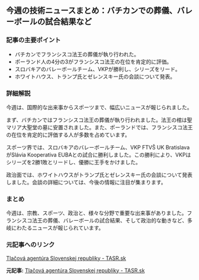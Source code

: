 ## 今週の技術ニュースまとめ：バチカンでの葬儀、バレーボールの試合結果など

### 記事の主要ポイント

* バチカンでフランシスコ法王の葬儀が執り行われた。
* ポーランド人の4分の3がフランシスコ法王の在位を肯定的に評価。
* スロバキアのバレーボールチーム、VKPが勝利し、シリーズをリード。
* ホワイトハウス、トランプ氏とゼレンスキー氏の会談について発表。

### 詳細解説

今週は、国際的な出来事からスポーツまで、幅広いニュースが報じられました。

まず、バチカンではフランシスコ法王の葬儀が執り行われました。法王の棺は聖マリア大聖堂の墓に安置されました。また、ポーランドでは、フランシスコ法王の在位を肯定的に評価する人が多数を占めています。

スポーツ界では、スロバキアのバレーボールチーム、VKP FTVŠ UK BratislavaがSlávia Kooperativa EUBAとの試合に勝利しました。この勝利により、VKPはシリーズを2勝1敗とリードし、優勝に王手をかけました。

政治面では、ホワイトハウスがトランプ氏とゼレンスキー氏の会談について発表しました。会談の詳細については、今後の情報に注目が集まります。

### まとめ

今週は、宗教、スポーツ、政治と、様々な分野で重要な出来事がありました。フランシスコ法王の葬儀、バレーボールの試合結果、そして政治的な動きなど、多岐にわたるニュースが報じられています。

### 元記事へのリンク

[Tlačová agentúra Slovenskej republiky - TASR.sk](https://www.tasr.sk/)


**元記事:** [Tlačová agentúra Slovenskej republiky - TASR.sk](https://www.tasr.sk/tasr-clanok/TASR:2025042600000238)